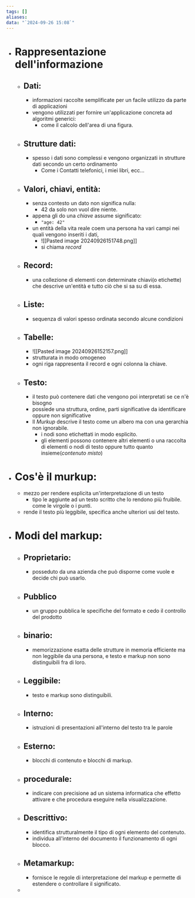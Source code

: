 ```yaml
---
tags: []
aliases: 
data: "`2024-09-26 15:08`"
---
```

- # Rappresentazione dell'informazione
	- ## Dati:
		- informazioni raccolte semplificate per un facile utilizzo da parte di applicazioni
		- vengono utilizzati per fornire un'applicazione concreta ad algoritmi generici:
			- come il calcolo dell'area di una figura.
	- ## Strutture dati:
		- spesso i dati sono complessi e vengono organizzati in strutture dati secondo un certo ordinamento 
			- Come i Contatti telefonici, i miei libri, ecc...
	- ## Valori, chiavi, entità:
		- senza contesto un dato non significa nulla:
			- 42 da solo non vuol dire niente.
		- appena gli do una _chiave_ assume significato:
			- `"age: 42"`
		- un entità della vita reale coem una persona ha vari campi nei quali vengono inseriti i dati,
			- ![[Pasted image 20240926151748.png]]
			- si chiama _record_
	- ## Record:
		- una collezione di elementi con determinate chiavi(o etichette) che descrive un'entità e tutto ciò che si sa su di essa. 
	- ## Liste:
		- sequenza di valori spesso ordinata secondo alcune condizioni 
	- ## Tabelle:
		- ![[Pasted image 20240926152157.png]]
		- strutturata in modo omogeneo 
		- ogni riga rappresenta il record e ogni colonna la chiave.
	- ## Testo:
		- il testo può contenere dati che vengono poi interpretati se ce n'è bisogno
		- possiede una struttura, ordine, parti significative da identificare oppure non significative 
		- Il _Murkup_ descrive il testo come un albero ma con una gerarchia non ignorabile.
			- i nodi sono etichettati in modo esplicito.
			- gli elementi possono contenere altri elementi o una raccolta di elementi o nodi di testo oppure tutto quanto insieme(_contenuto misto_)
- # Cos'è il murkup:
	- mezzo per rendere esplicita un'interpretazione di un testo
		- tipo le aggiunte ad un testo scritto che lo rendono più fruibile. come le virgole o i punti. 
	- rende il testo più leggibile, specifica anche ulteriori usi del testo.
- # Modi del markup:
	- ## Proprietario: 
		- posseduto da una azienda che può disporne come vuole e decide chi può usarlo.
	- ## Pubblico 
		- un gruppo pubblica le specifiche del formato e cedo il controllo del prodotto
	- ## binario:
		- memorizzazione esatta delle strutture in memoria efficiente ma non leggibile da una persona, e testo e markup non sono distinguibili fra di loro.
	- ## Leggibile:
		- testo e markup sono distinguibili.
	- ## Interno:
		- istruzioni di presentazioni all'interno del testo tra le parole 
	- ## Esterno:
		- blocchi di contenuto e blocchi di markup.
	- ## procedurale:
		- indicare con precisione ad un sistema informatica che effetto attivare e che procedura eseguire nella visualizzazione.
	- ## Descrittivo:
		- identifica strutturalmente il tipo di ogni elemento del contenuto.
		- individua all'interno del documento il funzionamento di ogni blocco.
	- ## Metamarkup:
		- fornisce le regole di interpretazione del markup e permette di estendere o controllare il significato.
	- 
